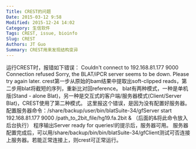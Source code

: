 ```yaml
---
Title: CREST的问题
Date: 2015-03-12 9:58
Modified: 2015-12-24 14:02
Category: 生信软件
Tags: CREST, issue, bioinfo
Slug: CREST
Authors: JT Guo
Summary: CREST用来发现结构变异
---
```


运行CREST时，报错如下错误：
Couldn't connect to 192.168.81.177 9000
Connection refused
Sorry, the BLAT/iPCR server seems to be down.  Please try again later.
crest第一步从原始的bam结果中提取出soft-clipped reads，第二步用blat将截短的序列，重新比对回reference。 blat有两种模式，一种是单机版(Stand - alone Blat)，另一种是交互式的客户端/服务器模式(Client/Server Blat)，CREST使用了第二种模式。
这里报这个错误，是因为没有配置好服务器。
配置服务器命令：/share/backup/user/bin/blatSuite-34/gfServer start 192.168.81.177 9000 /path_to_2bit_file/hg19.fa.2bit & （后面的&将此命令放入后台执行）
程序输出Server ready for queries!的提示后，服务器可用。
服务器配置完成后，可以用/share/backup/bin/bin/blatSuite-34/gfClient测试可否连接上服务器。若能正常连接上，则crest可正常运行。